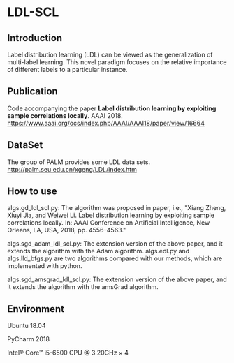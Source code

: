 # LDL-SCL

Introduction
--
Label distribution learning (LDL) can be viewed as the generalization of multi-label learning. This novel paradigm focuses
on the relative importance of different labels to a particular instance.

Publication
--
Code accompanying the paper **Label distribution learning by exploiting sample correlations locally**. AAAI 2018.
https://www.aaai.org/ocs/index.php/AAAI/AAAI18/paper/view/16664

DataSet
--
The group of PALM provides some LDL data sets. http://palm.seu.edu.cn/xgeng/LDL/index.htm

How to use
--
algs.gd_ldl_scl.py:
The algorithm was proposed in paper, i.e., "Xiang Zheng, Xiuyi Jia, and Weiwei Li. Label distribution learning by exploiting sample correlations locally. In: AAAI Conference on Artificial Intelligence, New Orleans, LA, USA, 2018, pp. 4556–4563."

algs.sgd_adam_ldl_scl.py:
The extension version of the above paper, and it extends the algorithm with the Adam algorithm. algs.edl.py and algs.lld_bfgs.py are two algorithms compared with our methods, which are implemented with python.

algs.sgd_amsgrad_ldl_scl.py:
The extension version of the above paper, and it extends the algorithm with the amsGrad algorithm. 

Environment
--
Ubuntu 18.04

PyCharm 2018

Intel® Core™ i5-6500 CPU @ 3.20GHz × 4
